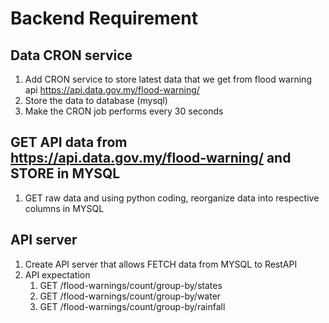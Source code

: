 # Backend Requirement
## Data CRON service
1. Add CRON service to store latest data that we get from flood warning api https://api.data.gov.my/flood-warning/
2. Store the data to database (mysql)
3. Make the CRON job performs every 30 seconds

## GET API data from https://api.data.gov.my/flood-warning/ and STORE in MYSQL
1. GET raw data and using python coding, reorganize data into respective columns in MYSQL

## API server
1. Create API server that allows FETCH data from MYSQL to RestAPI
2. API expectation
   1. GET /flood-warnings/count/group-by/states
   2. GET /flood-warnings/count/group-by/water
   3. GET /flood-warnings/count/group-by/rainfall

